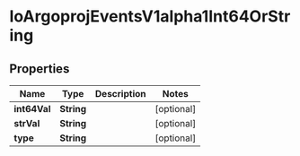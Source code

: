 
# IoArgoprojEventsV1alpha1Int64OrString

## Properties
Name | Type | Description | Notes
------------ | ------------- | ------------- | -------------
**int64Val** | **String** |  |  [optional]
**strVal** | **String** |  |  [optional]
**type** | **String** |  |  [optional]



